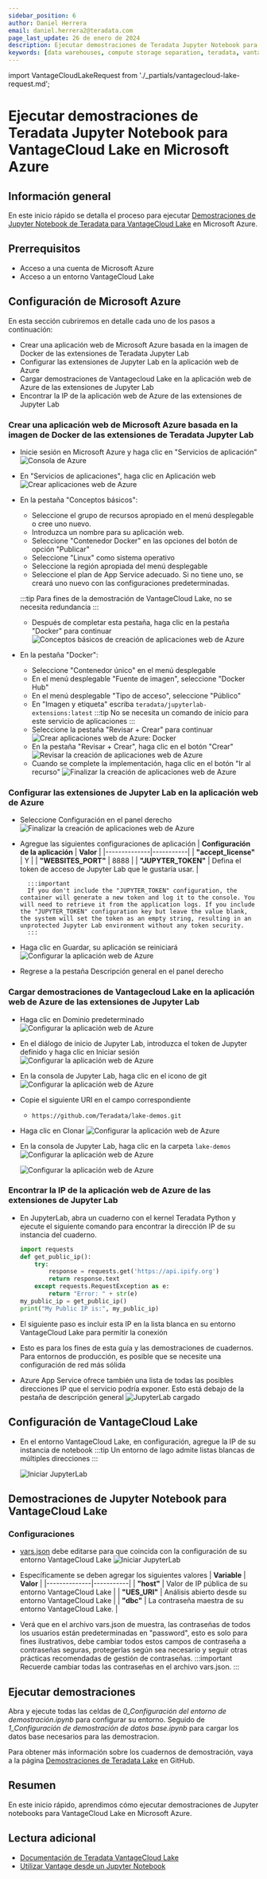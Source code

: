 ```yaml
---
sidebar_position: 6
author: Daniel Herrera
email: daniel.herrera2@teradata.com
page_last_update: 26 de enero de 2024
description: Ejecutar demostraciones de Teradata Jupyter Notebook para VantageCloud Lake en Azure
keywords: [data warehouses, compute storage separation, teradata, vantage, cloud data platform, business intelligence, enterprise analytics, jupyter, teradatasql, ipython-sql, cloud computing, machine learning, sagemaker, vantagecloud, vantagecloud lake, lake]
---
```


import VantageCloudLakeRequest from './_partials/vantagecloud-lake-request.md';

# Ejecutar demostraciones de Teradata Jupyter Notebook para VantageCloud Lake en Microsoft Azure


## Información general
En este inicio rápido se detalla el proceso para ejecutar [Demostraciones de Jupyter Notebook de Teradata para VantageCloud Lake](https://github.com/Teradata/lake-demos) en Microsoft Azure.

## Prerrequisitos
* Acceso a una cuenta de Microsoft Azure
* Acceso a un entorno VantageCloud Lake
        <VantageCloudLakeRequest />

## Configuración de Microsoft Azure
En esta sección cubriremos en detalle cada uno de los pasos a continuación:

* Crear una aplicación web de Microsoft Azure basada en la imagen de Docker de las extensiones de Teradata Jupyter Lab
* Configurar las extensiones de Jupyter Lab en la aplicación web de Azure
* Cargar demostraciones de Vantagecloud Lake en la aplicación web de Azure de las extensiones de Jupyter Lab
* Encontrar la IP de la aplicación web de Azure de las extensiones de Jupyter Lab

### Crear una aplicación web de Microsoft Azure basada en la imagen de Docker de las extensiones de Teradata Jupyter Lab
* Inicie sesión en Microsoft Azure y haga clic en "Servicios de aplicación"
        ![Consola de Azure](./images/vantagecloud-lake-demo-jupyter-azure/azure-console-0.PNG)

* En "Servicios de aplicaciones", haga clic en Aplicación web
        ![Crear aplicaciones web de Azure](./images/vantagecloud-lake-demo-jupyter-azure/azure-app-service-1.PNG)

* En la pestaña "Conceptos básicos":
    * Seleccione el grupo de recursos apropiado en el menú desplegable o cree uno nuevo.
    * Introduzca un nombre para su aplicación web.
    * Seleccione "Contenedor Docker" en las opciones del botón de opción "Publicar"
    * Seleccione "Linux" como sistema operativo
    * Seleccione la región apropiada del menú desplegable
    * Seleccione el plan de App Service adecuado. Si no tiene uno, se creará uno nuevo con las configuraciones predeterminadas.

    :::tip
    Para fines de la demostración de VantageCloud Lake, no se necesita redundancia
    :::
    
    * Después de completar esta pestaña, haga clic en la pestaña "Docker" para continuar
    ![Conceptos básicos de creación de aplicaciones web de Azure](./images/vantagecloud-lake-demo-jupyter-azure/azure-app-service-2.PNG)

* En la pestaña "Docker":
    * Seleccione "Contenedor único" en el menú desplegable
    * En el menú desplegable "Fuente de imagen", seleccione "Docker Hub"
    * En el menú desplegable "Tipo de acceso", seleccione "Público"
    * En "Imagen y etiqueta" escriba `teradata/jupyterlab-extensions:latest`
    :::tip
    No se necesita un comando de inicio para este servicio de aplicaciones
    :::
    * Seleccione la pestaña "Revisar + Crear" para continuar
    ![Crear aplicaciones web de Azure: Docker](./images/vantagecloud-lake-demo-jupyter-azure/azure-app-service-3.PNG)
    * En la pestaña "Revisar + Crear", haga clic en el botón "Crear"
    ![Revisar la creación de aplicaciones web de Azure](./images/vantagecloud-lake-demo-jupyter-azure/azure-app-service-4.PNG)
    * Cuando se complete la implementación, haga clic en el botón "Ir al recurso"
    ![Finalizar la creación de aplicaciones web de Azure](./images/vantagecloud-lake-demo-jupyter-azure/azure-app-service-deployment-complete-5.PNG)

### Configurar las extensiones de Jupyter Lab en la aplicación web de Azure
* Seleccione Configuración en el panel derecho
        ![Finalizar la creación de aplicaciones web de Azure](./images/vantagecloud-lake-demo-jupyter-azure/azure-app-service-resource-6.PNG)

* Agregue las siguientes configuraciones de aplicación
        | **Configuración de la aplicación** | **Valor** |
        |--------------|-----------|
        | **"accept_license"**     | Y |
        | **"WEBSITES_PORT"**  | 8888 |
        | **"JUPYTER_TOKEN"**      | Defina el token de acceso de Jupyter Lab que le gustaría usar. |

        :::important
        If you don't include the "JUPYTER_TOKEN" configuration, the container will generate a new token and log it to the console. You will need to retrieve it from the application logs. If you include the "JUPYTER_TOKEN" configuration key but leave the value blank, the system will set the token as an empty string, resulting in an unprotected Jupyter Lab environment without any token security.
        :::

* Haga clic en Guardar, su aplicación se reiniciará
        ![Configurar la aplicación web de Azure](./images/vantagecloud-lake-demo-jupyter-azure/azure-app-service-resource-config-7.PNG)

* Regrese a la pestaña Descripción general en el panel derecho

### Cargar demostraciones de Vantagecloud Lake en la aplicación web de Azure de las extensiones de Jupyter Lab
* Haga clic en Dominio predeterminado
        ![Configurar la aplicación web de Azure](./images/vantagecloud-lake-demo-jupyter-azure/azure-app-service-resource-8.PNG)

* En el diálogo de inicio de Jupyter Lab, introduzca el token de Jupyter definido y haga clic en Iniciar sesión
        ![Configurar la aplicación web de Azure](./images/vantagecloud-lake-demo-jupyter-azure/azure-jupyter-console-auth-9.PNG)

* En la consola de Jupyter Lab, haga clic en el icono de git
        ![Configurar la aplicación web de Azure](./images/vantagecloud-lake-demo-jupyter-azure/azure-jupyter-console-10.PNG)

* Copie el siguiente URI en el campo correspondiente
    * `https://github.com/Teradata/lake-demos.git`
* Haga clic en Clonar
    ![Configurar la aplicación web de Azure](./images/vantagecloud-lake-demo-jupyter-azure/azure-jupyter-console-clone-11.PNG)

* En la consola de Jupyter Lab, haga clic en la carpeta `lake-demos`
    ![Configurar la aplicación web de Azure](./images/vantagecloud-lake-demo-jupyter-azure/azure-jupyter-console-click-lake-demos-12.PNG)

    ![Configurar la aplicación web de Azure](./images/vantagecloud-lake-demo-jupyter-azure/azure-jupyter-console-lakedemos-13.PNG)

### Encontrar la IP de la aplicación web de Azure de las extensiones de Jupyter Lab
* En JupyterLab, abra un cuaderno con el kernel Teradata Python y ejecute el siguiente comando para encontrar la dirección IP de su instancia del cuaderno.
    ``` python , id="lakedemos_azure_first_config", role="emits-gtm-events, content-editable"
    import requests
    def get_public_ip():
        try:
            response = requests.get('https://api.ipify.org')
            return response.text
        except requests.RequestException as e:
            return "Error: " + str(e)
    my_public_ip = get_public_ip()
    print("My Public IP is:", my_public_ip)
    ```

* El siguiente paso es incluir esta IP en la lista blanca en su entorno VantageCloud Lake para permitir la conexión
* Esto es para los fines de esta guía y las demostraciones de cuadernos. Para entornos de producción, es posible que se necesite una configuración de red más sólida
* Azure App Service ofrece también una lista de todas las posibles direcciones IP que el servicio podría exponer. Esto está debajo de la pestaña de descripción general
    ![JupyterLab cargado](./images/vantagecloud-lake-demo-jupyter-azure/azure-app-service-ips-14.PNG)

## Configuración de VantageCloud Lake
* En el entorno VantageCloud Lake, en configuración, agregue la IP de su instancia de notebook
    :::tip
    Un entorno de lago admite listas blancas de múltiples direcciones
    :::

    ![Iniciar JupyterLab](./images/vantagecloud-lake-demo-jupyter-sagemaker/sagemaker-lake.PNG)

## Demostraciones de Jupyter Notebook para VantageCloud Lake

### Configuraciones
* [vars.json](https://github.com/Teradata/lake-demos/blob/main/vars.json) debe editarse para que coincida con la configuración de su entorno VantageCloud Lake 
    ![Iniciar JupyterLab](./images/vantagecloud-lake-demo-jupyter-sagemaker/sagemaker-vars.PNG)

* Específicamente se deben agregar los siguientes valores 
    | **Variable** | **Valor** |
    |--------------|-----------|
    | **"host"**     | Valor de IP pública de su entorno VantageCloud Lake |
    | **"UES_URI"**  | Análisis abierto desde su entorno VantageCloud Lake |
    | **"dbc"**      | La contraseña maestra de su entorno VantageCloud Lake. |

* Verá que en el archivo vars.json de muestra, las contraseñas de todos los usuarios están predeterminadas en "password", esto es solo para fines ilustrativos, debe cambiar todos estos campos de contraseña a contraseñas seguras, protegerlas según sea necesario y seguir otras prácticas recomendadas de gestión de contraseñas.
    :::important
    Recuerde cambiar todas las contraseñas en el archivo vars.json.
    :::

## Ejecutar demostraciones
Abra y ejecute todas las celdas de *0_Configuración del entorno de demostración.ipynb* para configurar su entorno. Seguido de *1_Configuración de demostración de datos base.ipynb* para cargar los datos base necesarios para las demostracion.

Para obtener más información sobre los cuadernos de demostración, vaya a la página [Demostraciones de Teradata Lake](https://github.com/Teradata/lake-demos) en GitHub.

## Resumen

En este inicio rápido, aprendimos cómo ejecutar demostraciones de Jupyter notebooks para VantageCloud Lake en Microsoft Azure.

## Lectura adicional

* [Documentación de Teradata VantageCloud Lake](https://docs.teradata.com/r/Teradata-VantageCloud-Lake/Getting-Started-First-Sign-On-by-Organization-Admin)
* [Utilizar Vantage desde un Jupyter Notebook](../analyze-data/jupyter.md)